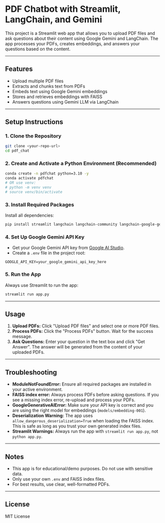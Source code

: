# PDF Chatbot with Streamlit, LangChain, and Gemini

This project is a Streamlit web app that allows you to upload PDF files and ask questions about their content using Google Gemini and LangChain. The app processes your PDFs, creates embeddings, and answers your questions based on the content.

---

## Features
- Upload multiple PDF files
- Extracts and chunks text from PDFs
- Embeds text using Google Gemini embeddings
- Stores and retrieves embeddings with FAISS
- Answers questions using Gemini LLM via LangChain

---

## Setup Instructions

### 1. Clone the Repository
```sh
git clone <your-repo-url>
cd pdf_chat
```

### 2. Create and Activate a Python Environment (Recommended)
```sh
conda create -n pdfchat python=3.10 -y
conda activate pdfchat
# OR use venv:
# python -m venv venv
# source venv/bin/activate
```

### 3. Install Required Packages
Install all dependencies:
```sh
pip install streamlit langchain langchain-community langchain-google-genai google-generativeai python-dotenv PyPDF2
```

### 4. Set Up Google Gemini API Key
- Get your Google Gemini API key from [Google AI Studio](https://aistudio.google.com/app/apikey).
- Create a `.env` file in the project root:

```
GOOGLE_API_KEY=your_google_gemini_api_key_here
```

### 5. Run the App
Always use Streamlit to run the app:
```sh
streamlit run app.py
```

---

## Usage
1. **Upload PDFs:** Click "Upload PDF files" and select one or more PDF files.
2. **Process PDFs:** Click the "Process PDFs" button. Wait for the success message.
3. **Ask Questions:** Enter your question in the text box and click "Get Answer". The answer will be generated from the content of your uploaded PDFs.

---

## Troubleshooting
- **ModuleNotFoundError:** Ensure all required packages are installed in your active environment.
- **FAISS index error:** Always process PDFs before asking questions. If you see a missing index error, re-upload and process your PDFs.
- **GoogleGenerativeAIError:** Make sure your API key is correct and you are using the right model for embeddings (`models/embedding-001`).
- **Deserialization Warning:** The app uses `allow_dangerous_deserialization=True` when loading the FAISS index. This is safe as long as you trust your own generated index files.
- **Streamlit Warnings:** Always run the app with `streamlit run app.py`, not `python app.py`.

---

## Notes
- This app is for educational/demo purposes. Do not use with sensitive data.
- Only use your own `.env` and FAISS index files.
- For best results, use clear, well-formatted PDFs.

---

## License
MIT License

